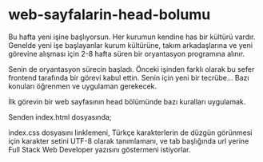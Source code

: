 # web-sayfalarin-head-bolumu
Bu hafta yeni işine başlıyorsun. Her kurumun kendine has bir kültürü vardır. Genelde yeni işe başlayanlar kurum kültürüne, takım arkadaşlarına ve yeni görevine alışması için 2-8 hafta süren bir oryantasyon programına alınır.

Senin de oryantasyon sürecin başladı. Önceki işinden farklı olarak bu sefer frontend tarafında bir görevi kabul ettin. Senin için yeni bir tecrübe... Bazı konuları öğrenmen ve uygulaman gerekecek.

İlk görevin bir web sayfasının head bölümünde bazı kuralları uygulamak.

Senden index.html dosyasında;

index.css dosyasını linklemeni,
Türkçe karakterlerin de düzgün görünmesi için karakter setini UTF-8 olarak tanımlamanı,
ve tab başlığında url yerine Full Stack Web Developer yazısını göstermeni istiyorlar.
